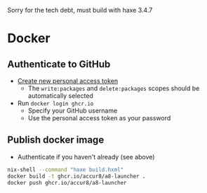 

Sorry for the tech debt, must build with haxe 3.4.7


# Docker

## Authenticate to GitHub
- [Create new personal access token](https://github.com/settings/tokens/new?scopes=write:packages,delete:packages)
    - The `write:packages` and `delete:packages` scopes should be automatically selected
- Run `docker login ghcr.io`
    - Specify your GitHub username
    - Use the personal access token as your password

## Publish docker image
- Authenticate if you haven't already (see above)
```bash
nix-shell --command "haxe build.hxml"
docker build -t ghcr.io/accur8/a8-launcher .
docker push ghcr.io/accur8/a8-launcher
```
